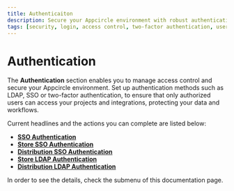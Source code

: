 ```yaml
---
title: Authenticaiton
description: Secure your Appcircle environment with robust authentication. Set up and manage authentication methods to protect access and ensure data integrity.
tags: [security, login, access control, two-factor authentication, user management, data protection]
---
```


# Authentication

The **Authentication** section enables you to manage access control and secure your Appcircle environment. Set up authentication methods such as LDAP, SSO or two-factor authentication, to ensure that only authorized users can access your projects and integrations, protecting your data and workflows.

Current headlines and the actions you can complete are listed below:

- [**SSO Authentication**](/account/my-organization/integrations/authentications/sso-authentication)
- [**Store SSO Authentication**](/account/my-organization/integrations/authentications/store-sso-authentication)
- [**Distribution SSO Authentication**](/account/my-organization/integrations/authentications/distribution-sso-authentication)
- [**Store LDAP Authentication**](/account/my-organization/integrations/authentications/store-ldap-authentication)
- [**Distribution LDAP Authentication**](/account/my-organization/integrations/authentications/distribution-ldap-authentication)


In order to see the details, check the submenu of this documentation page.